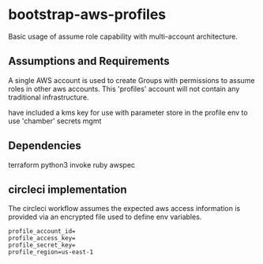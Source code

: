 # bootstrap-aws-profiles
Basic usage of assume role capability with multi-account architecture.

## Assumptions and Requirements

A single AWS account is used to create Groups with permissions to assume roles in other aws accounts. This 'profiles'
account will not contain any traditional infrastructure.  

have included a kms key for use with parameter store in the profile env to use 'chamber' secrets mgmt

## Dependencies

terraform
python3
invoke
ruby
awspec

## circleci implementation

The circleci workflow assumes the expected aws access information is provided via an encrypted file used to define
env variables.

```
profile_account_id=
profile_access_key=
profile_secret_key=
profile_region=us-east-1
```

